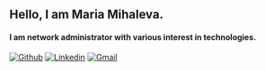 ## Hello, I am Maria Mihaleva.
#### I am network administrator with various interest in technologies.

[![Github](https://img.shields.io/badge/-Github-000?style=flat&logo=Github&logoColor=white)](https://github.com/mabrasheva)
[![Linkedin](https://img.shields.io/badge/-LinkedIn-blue?style=flat&logo=Linkedin&logoColor=white)](https://www.linkedin.com/in/maria-mihaleva-2ba94999/)
[![Gmail](https://img.shields.io/badge/-Gmail-c14438?style=flat&logo=Gmail&logoColor=white)](mailto:mabrasheva1@gmail.com)

<!--
**mabrasheva/mabrasheva** is a ✨ _special_ ✨ repository because its `README.md` (this file) appears on your GitHub profile.

Here are some ideas to get you started:

- 🔭 I’m currently working on ...
- 🌱 I’m currently learning ...
- 👯 I’m looking to collaborate on ...
- 🤔 I’m looking for help with ...
- 💬 Ask me about ...
- 📫 How to reach me: ...
- 😄 Pronouns: ...
- ⚡ Fun fact: ...
-->
